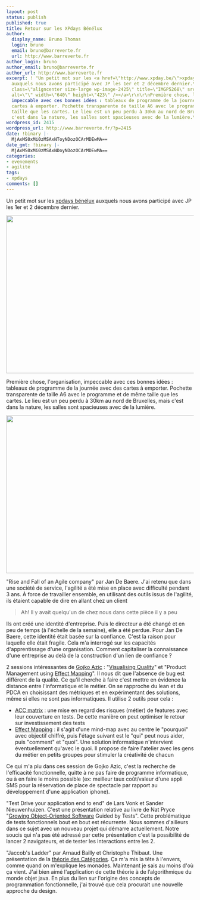 ```yaml
---
layout: post
status: publish
published: true
title: Retour sur les XPdays Bénélux
author:
  display_name: Bruno Thomas
  login: bruno
  email: bruno@barreverte.fr
  url: http://www.barreverte.fr
author_login: bruno
author_email: bruno@barreverte.fr
author_url: http://www.barreverte.fr
excerpt: ! "Un petit mot sur les <a href=\"http://www.xpday.be/\">xpdays bénélux</a>
  auxquels nous avons participé avec JP les 1er et 2 décembre dernier.\r\n\r\n<a href=\"http://www.barreverte.fr/wp-content/uploads/2011/12/IMGP52681.jpg\"><img
  class=\"aligncenter size-large wp-image-2425\" title=\"IMGP5268\" src=\"http://www.barreverte.fr/wp-content/uploads/2011/12/IMGP52681-1024x678.jpg\"
  alt=\"\" width=\"640\" height=\"423\" /></a>\r\n\r\nPremière chose, l'organisation,
  impeccable avec ces bonnes idées : tableaux de programme de la journée avec des
  cartes à emporter. Pochette transparente de taille A6 avec le programme et de même
  taille que les cartes. Le lieu est un peu perdu à 30km au nord de Bruxelles, mais
  c'est dans la nature, les salles sont spacieuses avec de la lumière.\r\n\r\n"
wordpress_id: 2415
wordpress_url: http://www.barreverte.fr/?p=2415
date: !binary |-
  MjAxMS0xMi0zMSAxNToyNDozOCArMDEwMA==
date_gmt: !binary |-
  MjAxMS0xMi0zMSAxNDoyNDozOCArMDEwMA==
categories:
- evenements
- agilité
tags:
- xpdays
comments: []
---
```

<p>Un petit mot sur les <a href="http://www.xpday.be/">xpdays bénélux</a> auxquels nous avons participé avec JP les 1er et 2 décembre dernier.</p>
<p><a href="http://www.barreverte.fr/wp-content/uploads/2011/12/IMGP52681.jpg"><img class="aligncenter size-large wp-image-2425" title="IMGP5268" src="http://www.barreverte.fr/wp-content/uploads/2011/12/IMGP52681-1024x678.jpg" alt="" width="640" height="423" /></a></p>
<p>Première chose, l'organisation, impeccable avec ces bonnes idées : tableaux de programme de la journée avec des cartes à emporter. Pochette transparente de taille A6 avec le programme et de même taille que les cartes. Le lieu est un peu perdu à 30km au nord de Bruxelles, mais c'est dans la nature, les salles sont spacieuses avec de la lumière.</p>
<p><a id="more"></a><a id="more-2415"></a></p>
<p><a href="http://www.barreverte.fr/wp-content/uploads/2011/12/IMGP5264.jpg"><img class="aligncenter size-large wp-image-2428" title="IMGP5264" src="http://www.barreverte.fr/wp-content/uploads/2011/12/IMGP5264-1024x678.jpg" alt="" width="640" height="423" /></a></p>
<p>"Rise and Fall of an Agile company" par Jan De Baere. J'ai retenu que dans une société de service, l'agilité a été mise en place avec difficulté pendant 3 ans. À force de travailler ensemble, en utilisant des outils issus de l'agilité, ils étaient capable de dire en allant chez un client</p>
<blockquote><p>Ah! Il y avait quelqu'un de chez nous dans cette pièce il y a peu</p></blockquote>
<p>Ils ont créé une identité d'entreprise. Puis le directeur a été changé et en peu de temps (à l'échelle de la semaine), elle a été perdue. Pour Jan De Baere, cette identité était basée sur la confiance. C'est la raison pour laquelle elle était fragile. Cela m'a interrogé sur les capacités d'apprentissage d'une organisation. Comment capitaliser la connaissance d'une entreprise au delà de la construction d'un lien de confiance ?</p>
<p>2 sessions intéressantes de <a href="http://gojko.net/">Gojko Azic</a> : "<a href="http://visualisingquality.org">Visualising Quality</a>" et "Product Management using <a href="http://gojko.net/effect-map/">Effect Mapping</a>". Il nous dit que l'absence de bug est différent de la qualité. Ce qu'il cherche à faire c'est mettre en évidence la distance entre l'informatique et le métier. On se rapproche du lean et du PDCA en choisissant des métriques et en expérimentant des solutions, même si elles ne sont pas informatiques. Il utilise 2 outils pour cela :</p>
<ul>
<li><a href="http://googletesting.blogspot.com/2011/10/google-test-analytics-now-in-open.html">ACC matrix</a> : une mise en regard des risques (métier) de features avec leur couverture en tests. De cette manière on peut optimiser le retour sur investissement des tests</li>
<li><a href="http://gojko.net/effect-map/">Effect Mapping</a> : il s'agit d'une mind-map avec au centre le "pourquoi" avec objectif chiffré, puis l'étage suivant est le "qui" peut nous aider, puis "comment" et "quoi". Une solution informatique n'intervient éventuellement qu'avec le quoi. Il propose de faire l'atelier avec les gens du métier en petits groupes pour stimuler la créativité de chacun</li>
</ul>
<p>Ce qui m'a plu dans ces session de Gojko Azic, c'est la recherche de l'efficacité fonctionnelle, quitte à ne pas faire de programme informatique, ou à en faire le moins possible (ex: meilleur taux coût/valeur d'une appli SMS pour la réservation de place de spectacle par rapport au développement d'une application iphone).</p>
<p>"Test Drive your application end to end" de Lars Vonk et Sander Nieuwenhuizen. C'est une présentation relative au livre de Nat Pryce "<a href="http://www.growing-object-oriented-software.com/">Growing Object-Oriented Software</a> Guided by Tests". Cette problématique de tests fonctionnels bout en bout est récurrente. Nous sommes d'ailleurs dans ce sujet avec un nouveau projet qui démarre actuellement. Notre soucis qui n'a pas été adressé par cette présentation c'est la possibilité de lancer 2 navigateurs, et de tester les interactions entre les 2.</p>
<p>"Jaccob's Ladder" par Arnaud Bailly et Christophe Thibaut. Une présentation de la <a href="http://fr.wikipedia.org/wiki/Th%C3%A9orie_des_cat%C3%A9gories">théorie des Catégories</a>. Ça m'a mis la tête à l'envers, comme quand on m'explique les monades. Maintenant je sais au moins d'où ça vient. J'ai bien aimé l'application de cette théorie à de l’algorithmique du monde objet java. En plus du lien sur l'origine des concepts de programmation fonctionnelle, j'ai trouvé que cela procurait une nouvelle approche du design.</p>

